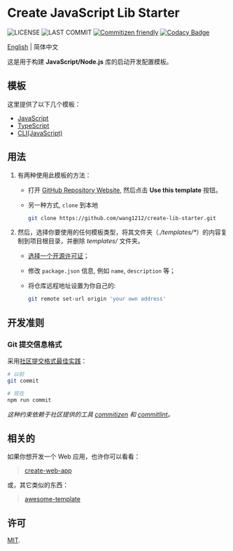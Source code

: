 # Create JavaScript Lib Starter

![LICENSE](https://badgen.net/github/license/wang1212/create-lib-starter)
![LAST COMMIT](https://badgen.net/github/last-commit/wang1212/create-lib-starter)
[![Commitizen friendly](https://img.shields.io/badge/commitizen-friendly-brightgreen.svg)](http://commitizen.github.io/cz-cli/)
[![Codacy Badge](https://app.codacy.com/project/badge/Grade/a8f4a088840a4cec88e56a9c11f25e87)](https://www.codacy.com/gh/wang1212/create-lib-starter/dashboard?utm_source=github.com&utm_medium=referral&utm_content=wang1212/create-lib-starter&utm_campaign=Badge_Grade)

[English](./README.md) | 简体中文

这是用于构建 **JavaScript/Node.js** 库的启动开发配置模板。

## 模板

这里提供了以下几个模板：

- [JavaScript](./templates/javascript/)
- [TypeScript](./templates/typescript/)
- [CLI(JavaScript)](./templates/cli/)

## 用法

1. 有两种使用此模板的方法：

   - 打开 [GitHub Repository Website](https://github.com/wang1212/create-lib-starter), 然后点击 **Use this template** 按钮。

   - 另一种方式, `clone` 到本地

     ```bash
     git clone https://github.com/wang1212/create-lib-starter.git
     ```

2. 然后，选择你要使用的任何模板类型，将其文件夹（_./templates/\*_）的内容复制到项目根目录，并删除 _templates/_ 文件夹。

   - [选择一个开源许可证](https://choosealicense.com/)；

   - 修改 `package.json` 信息, 例如 `name`, `description` 等；

   - 将仓库远程地址设置为你自己的:

     ```bash
     git remote set-url origin 'your own address'
     ```

## 开发准则

### Git 提交信息格式

采用[社区提交格式最佳实践](https://www.conventionalcommits.org/)：

```bash
# 以前
git commit

# 现在
npm run commit
```

_这种约束依赖于社区提供的工具 [commitizen](http://commitizen.github.io/cz-cli/) 和 [commitlint](https://commitlint.js.org/)。_

## 相关的

如果你想开发一个 Web 应用，也许你可以看看：

> [create-web-app](https://github.com/wang1212/create-web-app)

或，其它类似的东西：

> [awesome-template](https://github.com/wang1212/awesome-template)

## 许可

[MIT](./LICENSE).
